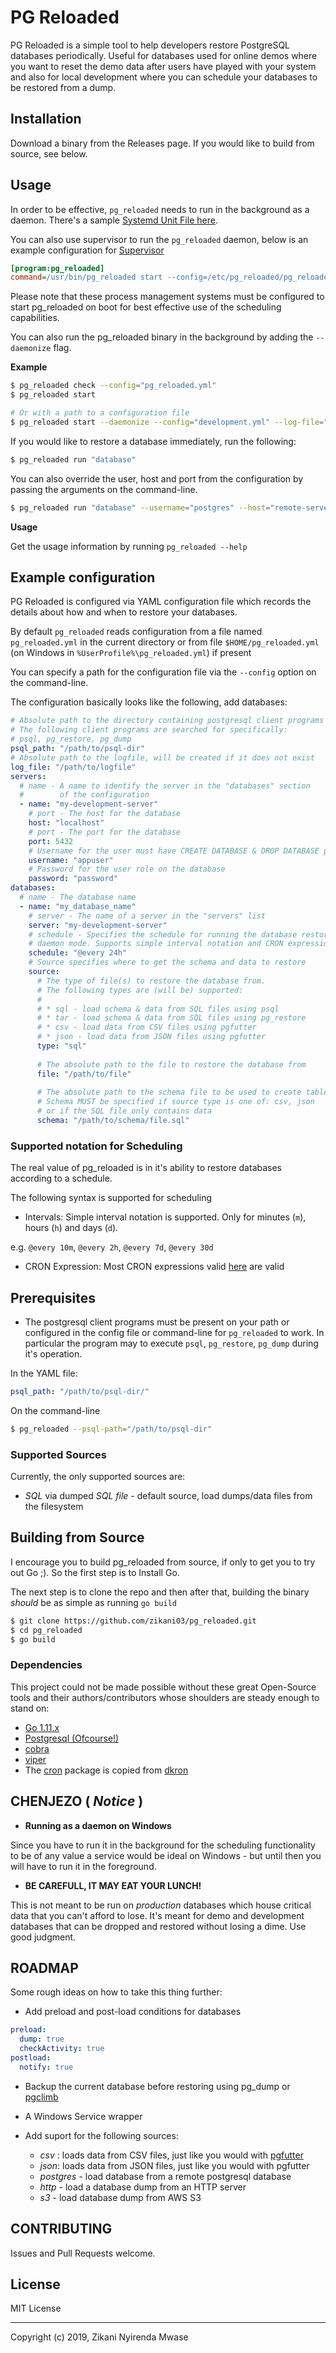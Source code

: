 PG Reloaded
===

PG Reloaded is a simple tool to help developers restore PostgreSQL databases 
periodically. Useful for databases used for online demos where you
want to reset the demo data after users have played with your system and also
for local development where you can schedule your databases to be restored from a dump. 

## Installation

Download a binary from the Releases page.
If you would like to build from source, see below.

## Usage

In order to be effective, `pg_reloaded` needs to run in the background as a daemon.
There's a sample [Systemd Unit File here](./config/pg_reloaded.service).

You can also use supervisor to run the `pg_reloaded` daemon, below is an example
configuration for [Supervisor](https://github.com/supervisor/supervisor)

```ini
[program:pg_reloaded]
command=/usr/bin/pg_reloaded start --config=/etc/pg_reloaded/pg_reloaded.yml
```
Please note that these process management systems must be configured to 
start pg_reloaded on boot for best effective use of the scheduling capabilities.

You can also run the pg_reloaded binary in the background by adding the `--daemonize` flag.

**Example**

```sh
$ pg_reloaded check --config="pg_reloaded.yml"
$ pg_reloaded start

# Or with a path to a configuration file
$ pg_reloaded start --daemonize --config="development.yml" --log-file="./path/to/log"
```

If you would like to restore a database immediately, run the following:

```sh
$ pg_reloaded run "database"
```

You can also override the user, host and port from the configuration by passing
the arguments on the command-line.

```sh 
$ pg_reloaded run "database" --username="postgres" --host="remote-server" --port=15432 
```

**Usage**

Get the usage information by running `pg_reloaded --help`

## Example configuration

PG Reloaded is configured via YAML configuration file which records the details
about how and when to restore your databases.

By default `pg_reloaded` reads configuration from a file named `pg_reloaded.yml`
in the current directory or from file `$HOME/pg_reloaded.yml`
(on Windows in `%UserProfile%\pg_reloaded.yml`) if present

You can specify a path for the configuration file via the `--config` option
on the command-line.

The configuration basically looks like the following, add databases:

```yaml
# Absolute path to the directory containing postgresql client programs
# The following client programs are searched for specifically:
# psql, pg_restore, pg_dump
psql_path: "/path/to/psql-dir"
# Absolute path to the logfile, will be created if it does not exist
log_file: "/path/to/logfile"
servers:
  # name - A name to identify the server in the "databases" section
  #        of the configuration
  - name: "my-development-server"
    # port - The host for the database
    host: "localhost"
    # port - The port for the database
    port: 5432
    # Username for the user must have CREATE DATABASE & DROP DATABASE privileges
    username: "appuser" 
    # Password for the user role on the database 
    password: "password"
databases:
  # name - The database name 
  - name: "my_database_name"
    # server - The name of a server in the "servers" list
    server: "my-development-server"
    # schedule - Specifies the schedule for running the database restores in
    # daemon mode. Supports simple interval notation and CRON expressions
    schedule: "@every 24h"
    # Source specifies where to get the schema and data to restore  
    source:
      # The type of file(s) to restore the database from.
      # The following types are (will be) supported:
      #
      # * sql - load schema & data from SQL files using psql
      # * tar - load schema & data from SQL files using pg_restore
      # * csv - load data from CSV files using pgfutter
      # * json - load data from JSON files using pgfutter
      type: "sql"
      
      # The absolute path to the file to restore the database from 
      file: "/path/to/file"
      
      # The absolute path to the schema file to be used to create tables, functions etc..
      # Schema MUST be specified if source type is one of: csv, json 
      # or if the SQL file only contains data
      schema: "/path/to/schema/file.sql"
```

### Supported notation for Scheduling

The real value of pg_reloaded is in it's ability to restore databases according
to a schedule. 

The following syntax is supported for scheduling

* Intervals: Simple interval notation is supported. Only for minutes (`m`),
hours (`h`) and days (`d`).

e.g. `@every 10m`, `@every 2h`, `@every 7d`, `@every 30d`

* CRON Expression: Most CRON expressions valid [here](http://crontab.guru) are valid


## Prerequisites

* The postgresql client programs must be present on your path or configured in 
the config file or command-line for `pg_reloaded` to work. In particular the 
program may to execute `psql`, `pg_restore`, `pg_dump` during it's operation.

In the YAML file:

```yaml
psql_path: "/path/to/psql-dir/"
```

On the command-line

```sh
$ pg_reloaded --psql-path="/path/to/psql-dir" 
```

### Supported Sources

Currently, the only supported sources are:

* *SQL* via dumped *SQL file* - default source, load dumps/data files from the filesystem

## Building from Source

I encourage you to build pg_reloaded from source, if only to get you to try out
Go ;). So the first step is to Install Go.

The next step is to clone the repo and then after that, building the binary _should_
be as simple as running `go build`

```sh
$ git clone https://github.com/zikani03/pg_reloaded.git
$ cd pg_reloaded
$ go build
```

### Dependencies

This project could not be made possible without these great Open-Source 
tools and their authors/contributors whose shoulders are steady enough to stand on:

* [Go 1.11.x](https://golang.org)
* [Postgresql (Ofcourse!)](https://postgresql.org)
* [cobra](https://github.com/spf13/cobra)
* [viper](https://github.com/spf13/viper)
* The [cron](./cron) package is copied from [dkron](https://github.com/victorcoder/dkron/tree/master/cron)

## CHENJEZO ( *Notice* )

- **Running as a daemon on Windows**

Since you have to run it in the background for the scheduling functionality to be
of any value a service would be ideal on Windows - but until then you will have 
to run it in the foreground.

- **BE CAREFULL, IT MAY EAT YOUR LUNCH!**

This is not meant to be run on *production* databases which house critical data
that you can't afford to lose. It's meant for demo and development databases that
can be dropped and restored without losing a dime. Use good judgment.


## ROADMAP

Some rough ideas on how to take this thing further:

* Add preload and post-load conditions for databases

```yaml
preload:
  dump: true
  checkActivity: true
postload:
  notify: true
```

* Backup the current database before restoring using pg_dump or [pgclimb](https://github.com/lukasmartinelli/pgclimb)
* A Windows Service wrapper
* Add suport for the following sources:

  * *csv* : loads data from CSV files, just like you would with [pgfutter](https://github.com/lukasmartinelli/pgfutter)
  * *json*: loads data from JSON files, just like you would with pgfutter
  * *postgres* - load database from a remote postgresql database
  * *http* - load a database dump from an HTTP server
  * *s3* - load database dump from AWS S3

## CONTRIBUTING

Issues and Pull Requests welcome.

## License

MIT License

---

Copyright (c) 2019, Zikani Nyirenda Mwase